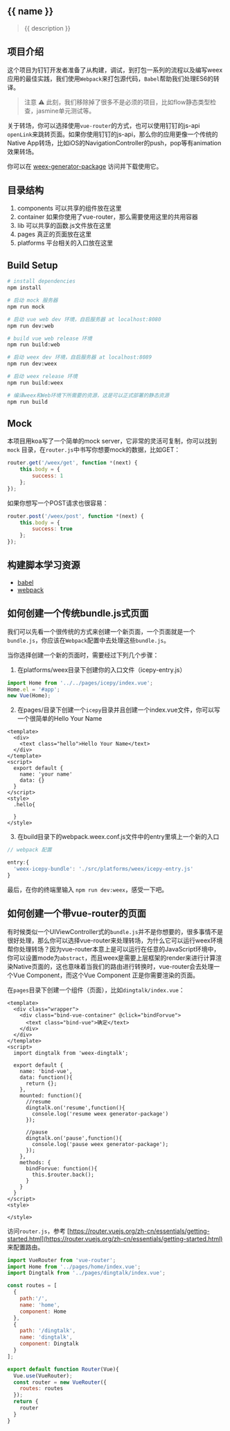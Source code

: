 ## {{ name }}

> {{ description }}

## 项目介绍

这个项目为钉钉开发者准备了从构建，调试，到打包一系列的流程以及编写weex应用的最佳实践，我们使用`Webpack`来打包源代码，`Babel`帮助我们处理ES6的转译。

> 注意 ⚠️ 此刻，我们移除掉了很多不是必须的项目，比如flow静态类型检查，jasmine单元测试等。

关于转场，你可以选择使用`vue-router`的方式，也可以使用钉钉的js-api `openLink`来跳转页面。如果你使用钉钉的js-api，那么你的应用更像一个传统的Native App转场，比如iOS的NavigationController的push，pop等有animation效果转场。

你可以在 [weex-generator-package](https://github.com/icepy/weex-generator-package) 访问并下载使用它。

## 目录结构

1. components 可以共享的组件放在这里
2. container 如果你使用了vue-router，那么需要使用这里的共用容器
3. lib 可以共享的函数.js文件放在这里
4. pages 真正的页面放在这里
5. platforms 平台相关的入口放在这里

## Build Setup

```bash
# install dependencies
npm install

# 启动 mock 服务器
npm run mock

# 启动 vue web dev 环境，自启服务器 at localhost:8080
npm run dev:web

# build vue web release 环境
npm run build:web

# 启动 weex dev 环境，自启服务器 at localhost:8089
npm run dev:weex

# 启动 weex release 环境
npm run build:weex

# 编译weex和Web环境下所需要的资源，这是可以正式部署的静态资源
npm run build
```

## Mock

本项目用koa写了一个简单的mock server，它非常的灵活可复制，你可以找到 `mock` 目录，在`router.js`中书写你想要mock的数据，比如GET：

```JavaScript
router.get('/weex/get', function *(next) {
    this.body = {
        success: 1
    };
});
```

如果你想写一个POST请求也很容易：

```JavaScript
router.post('/weex/post', function *(next) {
    this.body = {
        success: true
    };
});
```

## 构建脚本学习资源

* [babel](https://babeljs.io/)
* [webpack](https://webpack.js.org/guides/)

## 如何创建一个传统bundle.js式页面

我们可以先看一个很传统的方式来创建一个新页面，一个页面就是一个`bundle.js`，你应该在`Webpack`配置中去处理这些`bundle.js`。

当你选择创建一个新的页面时，需要经过下列几个步骤：

1. 在platforms/weex目录下创建你的入口文件（icepy-entry.js）

```JavaScript
import Home from '../../pages/icepy/index.vue';
Home.el = '#app';
new Vue(Home);
```
2. 在pages/目录下创建一个`icepy`目录并且创建一个index.vue文件，你可以写一个很简单的Hello Your Name

```Vue
<template>
  <div>
    <text class="hello">Hello Your Name</text>
  </div>
</template>
<script>
  export default {
    name: 'your name'
    data: {}
  }
</script>
<style>
  .hello{

  }
</style>
```

3. 在build目录下的webpack.weex.conf.js文件中的entry里填上一个新的入口

```JavaScript
// webpack 配置

entry:{
  'weex-icepy-bundle': './src/platforms/weex/icepy-entry.js'
}
```

最后，在你的终端里输入 `npm run dev:weex`，感受一下吧。

## 如何创建一个带vue-router的页面

有时候类似一个UIViewController式的`bundle.js`并不是你想要的，很多事情不是很好处理，那么你可以选择vue-router来处理转场，为什么它可以运行weex环境帮你处理转场？因为vue-router本意上是可以运行在任意的JavaScript环境中，你可以设置mode为`abstract`，而且weex是需要上层框架的render来进行计算渲染Native页面的，这也意味着当我们的路由进行转换时，vue-router会去处理一个Vue Component，而这个Vue Component 正是你需要渲染的页面。

在`pages`目录下创建一个组件（页面），比如`dingtalk/index.vue`：

```Vue
<template>
  <div class="wrapper">
    <div class="bind-vue-container" @click="bindForvue">
      <text class="bind-vue">确定</text>
    </div>
  </div>
</template>
<script>
  import dingtalk from 'weex-dingtalk';

  export default {
    name: 'bind-vue',
    data: function(){
      return {};
    },
    mounted: function(){
      //resume
      dingtalk.on('resume',function(){
        console.log('resume weex generator-package')
      });

      //pause
      dingtalk.on('pause',function(){
        console.log('pause weex generator-package');
      });
    },
    methods: {
      bindForvue: function(){
        this.$router.back();
      }
    }
  }
</script>
<style>

</style>

```

访问`router.js`，参考 [https://router.vuejs.org/zh-cn/essentials/getting-started.html](https://router.vuejs.org/zh-cn/essentials/getting-started.html) 来配置路由。

```JavaScript
import VueRouter from 'vue-router';
import Home from '../pages/home/index.vue';
import Dingtalk from '../pages/dingtalk/index.vue';

const routes = [
  {
    path:'/',
    name: 'home',
    component: Home
  },
  {
    path: '/dingtalk',
    name: 'dingtalk',
    component: Dingtalk
  }
];

export default function Router(Vue){
  Vue.use(VueRouter);
  const router = new VueRouter({
    routes: routes
  });
  return {
    router
  }
}

```
